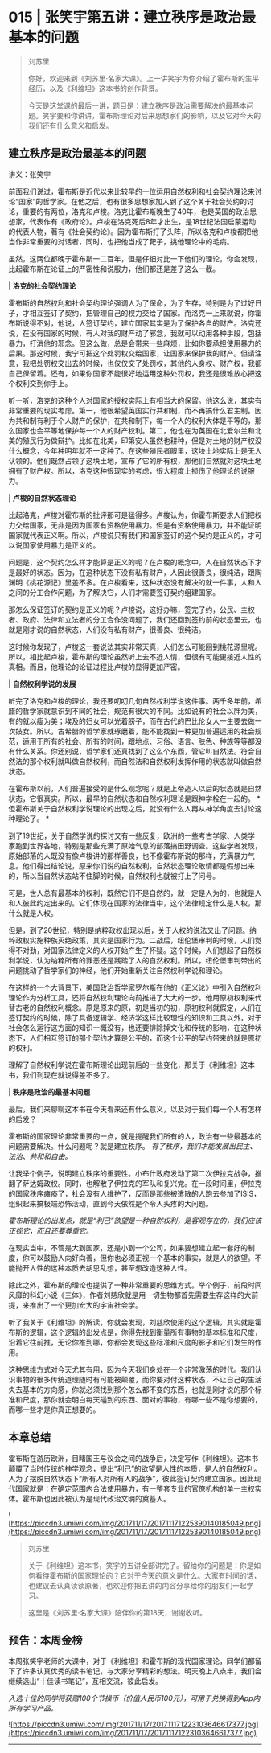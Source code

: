 # 015 | 张笑宇第五讲：建立秩序是政治最基本的问题

> 刘苏里
> 
> 你好，欢迎来到《刘苏里·名家大课》。上一讲笑宇为你介绍了霍布斯的生平经历，以及《利维坦》这本书的创作背景。
> 
> 今天是这堂课的最后一讲，题目是：建立秩序是政治需要解决的最基本问题。笑宇要和你讲讲，霍布斯理论对后来思想家们的影响，以及它对今天的我们还有什么意义和启发。

## 建立秩序是政治最基本的问题

讲义：张笑宇

前面我们说过，霍布斯是近代以来比较早的一位运用自然权利和社会契约理论来讨论“国家”的哲学家。在他之后，也有很多思想家加入到了这个关于社会契约的讨论，重要的有两位，洛克和卢梭。洛克比霍布斯晚生了40年，也是英国的政治思想家，代表作有《政府论》。卢梭在洛克死后8年才出生，是18世纪法国启蒙运动的代表人物，著有《社会契约论》。因为霍布斯打了头阵，所以洛克和卢梭都把他当作非常重要的对话者，同时，也把他当成了靶子，挑他理论中的毛病。

虽然，这两位都晚于霍布斯一二百年，但是仔细对比一下他们的理论，你会发现，比起霍布斯在论证上的严密性和说服力，他们都还是差了这么一截。

 **| 洛克的社会契约理论**

霍布斯的自然权利和社会契约理论强调人为了保命，为了生存，特别是为了过好日子，才相互签订了契约，把管理自己的权力交给了国家。而洛克一上来就说，你霍布斯说得不对，他说，人签订契约，建立国家其实是为了保护各自的财产。洛克还说，在没有国家的时候，有人对我的财产动了邪念，我就可以动用各种手段，包括暴力，打消他的邪念。但这么做，总是会带来一些麻烦，比如你要承担使用暴力的后果。那这时候，我宁可把这个处罚权交给国家，让国家来保护我的财产。但请注意，我把处罚权交出去的时候，也仅仅交了处罚权，其他的人身权、财产权，我都自己保留着。还有，如果你国家不能很好地运用这种处罚权，我还是很难放心把这个权利交到你手上。

听一听，洛克的这种个人对国家的授权实际上有相当大的保留。他这么说，其实有非常重要的现实考虑。第一，他很希望英国实行共和制，而不再搞什么君主制。因为共和制有利于个人财产的保护，在共和制下，每一个人的权利大体是平等的，那么国家也会平等地保护每一个人的财产权利。第二，他也在为英国在北爱尔兰和北美的殖民行为做辩护。比如在北美，印第安人虽然也耕种，但是对土地的财产权没什么概念，今年种明年就不一定种了。在这些殖民者眼里，这块土地实际上是无人认领的。他们既然占领了这块土地，宣布了它的所有权，那他们自然就对这块土地拥有了财产权。所以，洛克这种很现实的考虑，很大程度上损伤了他理论的说服力。 

 **| 卢梭的自然状态理论**

比起洛克，卢梭对霍布斯的批评那可是猛得多。卢梭认为，你霍布斯要求人们把权力交给国家，无非是因为国家有资格使用暴力。但是有资格使用暴力，并不能证明国家就代表正义啊。所以，卢梭说只有我们和国家签订的这个契约是正义的，才可以说国家使用暴力是正义的。

问题是，这个契约怎么样才能算是正义的呢？在卢梭的概念中，人在自然状态下才是最好的状态。因为，在这种状态下没有私有财产，人因此很善良，很纯洁，跟陶渊明《桃花源记》里差不多。在卢梭看来，这种状态没有解决的就一件事，人和人之间的分工合作问题，为了解决它，人们才需要签订契约组建国家。

那怎么保证签订的契约是正义的呢？卢梭说，这好办嘛，签完了约，公民、主权者、政府、法律和立法者的分工合作没问题了，我们还回到签约前的状态里去，也就是刚才说的自然状态，人们没有私有财产，很善良、很纯洁。

这时候你发现了，卢梭这一套说法其实非常天真，人们怎么可能回到桃花源里呢。所以，相比起卢梭，霍布斯的理论虽然听上去不近人情，但很有可能更接近人性的真相。而且，他理论的论证过程比卢梭的显得更加严密。

 **| 自然权利学说的发展**

听完了洛克和卢梭的理论，我还要叨叨几句自然权利学说这件事。两千多年前，希腊的哲学家就意识到不同的社会，规范有很大的不同。比如说有的社会以胖为美，有的就以瘦为美；埃及的妇女可以光着膀子，而在古代的巴比伦女人一生要去做一次妓女。所以，古希腊的哲学家就琢磨着，能不能找到一种更加普遍适用的社会规范，适用于所有的社会、所有的时间，跟地点、习俗、语言、肤色、种族等等都没有什么关系。你还别说，哲学家们还真找到了这么个东西，管它叫自然法。符合自然法的那个权利就叫做自然权利，而自然法和自然权利发挥作用的状态就叫做自然状态。

在霍布斯以前，人们普遍接受的是什么观念呢？就是上帝造人以后的状态就是自然状态，它很真实。所以，最早的自然状态和自然权利理论是跟神学栓在一起的。 *但霍布斯关于自然权利学说理论的出现之后，就没有什么人再从神学角度去讨论这种理论了。 *

到了19世纪，关于自然学说的探讨又有一些反复，欧洲的一些考古学家、人类学家跑到世界各地，特别是那些充满了原始气息的部落搞田野调查。这些学者发现，原始部落的人既没有像卢梭讲的那样善良，也不像霍布斯说的那样，充满暴力气息。他们得出结论说，原来你们说的自然权利，自然状态理论敢情都是假想出来的，所以当自然状态站不住脚的时候，自然权利也就被打上了问号。

可是，世人总有最基本的权利，既然它们不是自然的，就一定是人为的，也就是人和人彼此约定出来的。它们体现在国家的法律当中，这个法律规定什么是人权，那什么就是人权。

但是，到了20世纪，特别是纳粹政权出现以后，关于人权的说法又出了问题。纳粹政权实施种族灭绝政策，其实是国家行为。二战后，纽伦堡审判的时候，人们觉得不对劲，对国家法律定义的人权开始产生了怀疑。这个时候，人们想起了自然权利学说，认为纳粹所有的罪恶还是践踏了人的自然权利。所以，纽伦堡审判带出的问题挑动了哲学家们的神经，他们开始重新关注自然权利学说和理论。

在这样的一个大背景下，美国政治哲学家罗尔斯在他的《正义论》中引入自然权利理论作为分析工具，还将自然权利理论向前推进了大大的一步。他用原初权利来代替古老的自然权利概念。原是原来的原，初是当初的初，原初权利就假定，人们在签订契约的时候，除了具备逻辑学、经济学这样比较理性的知识和工具以外，对于社会怎么运行这方面的知识一概没有，也还要排除掉文化和传统的影响，在这种状态下，人们相互签订的那个契约才算是公平的，而这个公平的契约带来的就是原初的权利。

理解了自然权利学说在霍布斯理论出现前后的一些变化，那关于《利维坦》这本书，我们到现在就说得差不多了。

 **| 秩序是政治的最基本问题**

最后，我们来聊聊这本书在今天看来还有什么意义，以及对于我们每一个人有怎样的启发？

霍布斯的国家理论非常重要的一点，就是提醒我们所有的人，政治有一些最基本的问题需要解决。什么问题呢？就是建立秩序。 *有了秩序，我们才能发展出民主、法治、共和和自由。*

让我举个例子，说明建立秩序的重要性。小布什政府发动了第二次伊拉克战争，推翻了萨达姆政权。同时，也解散了伊拉克的军队和复兴党。在一段时间里，伊拉克的国家秩序瘫痪了，社会没有人维护了，反而是那些被遣散的人跑去参加了ISIS，组织起来搞极端恐怖活动，直到今天依然是个令人头疼的大问题。

 *霍布斯理论的出发点，就是“利己”欲望是一种自然权利，是客观存在的，我们应该正视它，而且还要尊重它。*  

在现实当中，不管是大到国家，还是小到一个公司，如果要想建立起一套好的制度，你可以鼓励人向好向善，但你也必须正视一个基本的事实，就是人的欲望。不能抛开人性的这种本质去胡思乱想，甚至想改造这种人性。

除此之外，霍布斯的理论也提供了一种非常重要的思维方式。举个例子，前段时间风靡的科幻小说《三体》，作者刘慈欣就是用一切生物都首先需要生存这样的大前提，来推出了一个更加宏大的宇宙社会学。

听了我关于《利维坦》的解读，你就会发现，刘慈欣使用的这个逻辑，其实就是霍布斯的逻辑，这个逻辑的出发点是，你得先找到衡量所有事物的基本标准和尺度，沿着它往前推，无论你推到哪，你都会发现这些标准和尺度的影子和它们发生的作用。   

这种思维方式对今天尤其有用，因为今天我们身处在一个非常激荡的时代。我们认识事物的很多传统道理随时有可能被颠覆，而你要对付这种状态，不让自己的生活失去基本的方向感，你就必须找到那个怎么都不变的东西，也就是刚才说的那个标准和尺度，那你就会明白每天碰到的东西、面对的事物，有哪一些不是你想要的，而哪一些才是你真正想要的。

## 本章总结

霍布斯在游历欧洲，目睹国王与议会之间的战争后，决定写作《利维坦》。这本书颠覆了当时传统的神学观念，提出“利己”的欲望是人性的本质，是人的自然权利。人为了摆脱自然状态下“所有人对所有人的战争”，彼此签订契约建立国家。因此现代国家就是：在确定范围内合法使用暴力，有一整套专业的官僚机构的单一主权实体。霍布斯也因此被认为是现代政治文明的奠基人。

![https://piccdn3.umiwi.com/img/201711/17/201711171225390140185049.png](https://piccdn3.umiwi.com/img/201711/17/201711171225390140185049.png)

> 刘苏里
> 
> 关于《利维坦》这本书，笑宇的五讲全部讲完了。留给你的问题是：你是如何看待霍布斯的国家理论的？它对于今天的意义是什么。大家有时间的话，也建议去认真读读原著，也欢迎你把五讲的内容分享给你的朋友们一起学习。
> 
> 这里是《刘苏里·名家大课》陪伴你的第18天，谢谢收听。

## 预告：本周金榜

本周张笑宇老师的大课中，对于《利维坦》和霍布斯的现代国家理论，同学们都留下了许多认真优秀的读书笔记，与大家分享精彩的想法。明天晚上八点半，我们会继续选出“十佳读书笔记”，互相交流，彼此启发。

 *入选十佳的同学将获赠100个节操币（价值人民币100元），可用于兑换得到App内所有学习产品。*

![https://piccdn3.umiwi.com/img/201711/17/201711171223103646617377.jpg](https://piccdn3.umiwi.com/img/201711/17/201711171223103646617377.jpg)

---
